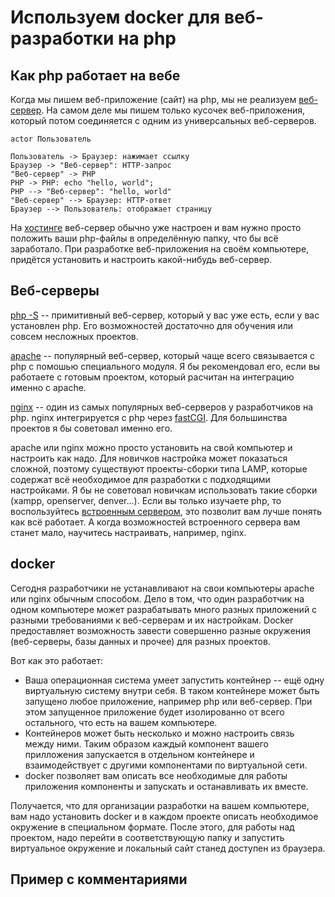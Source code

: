 # Используем docker для веб-разработки на php

## Как php работает на вебе

Когда мы пишем веб-приложение (сайт) на php, мы не реализуем [веб-сервер](https://ru.wikipedia.org/wiki/%D0%92%D0%B5%D0%B1-%D1%81%D0%B5%D1%80%D0%B2%D0%B5%D1%80). На самом деле мы пишем только кусочек веб-приложения, который потом соединяется с одним из универсальных веб-серверов.

```
actor Пользователь

Пользователь -> Браузер: нажимает ссылку
Браузер -> "Веб-сервер": HTTP-запрос
"Веб-сервер" -> PHP
PHP -> PHP: echo "hello, world";
PHP --> "Веб-сервер": "hello, world"
"Веб-сервер" --> Браузер: HTTP-ответ
Браузер --> Пользователь: отображает страницу
```

На [хостинге](https://ru.wikipedia.org/wiki/%D0%A5%D0%BE%D1%81%D1%82%D0%B8%D0%BD%D0%B3) веб-сервер обычно уже настроен и вам нужно просто положить ваши php-файлы в определённую папку, что бы всё заработало. При разработке веб-приложения на своём компьютере, придётся установить и настроить какой-нибудь веб-сервер.

## Веб-серверы

[php -S](https://www.php.net/manual/ru/features.commandline.webserver.php) -- примитивный веб-сервер, который у вас уже есть, если у вас установлен php. Его возможностей достаточно для обучения или совсем несложных проектов.

[apache](https://httpd.apache.org/docs/2.4/) -- популярный веб-сервер, который чаще всего связывается с php с помошью специального модуля. Я бы рекомендовал его, если вы работаете с готовым проектом, который расчитан на интеграцию именно с apache.

[nginx](https://nginx.org/ru/docs/) -- один из самых популярных веб-серверов у разработчиков на php. nginx интегрируется с php через [fastCGI](https://ru.wikipedia.org/wiki/FastCGI). Для большинства проектов я бы советовал именно его.

apache или nginx можно просто установить на свой компьютер и настроить как надо. Для новичков настройка может показаться сложной, поэтому существуют проекты-сборки типа LAMP, которые содержат всё необходимое для разработки с подходящими настройками. Я бы не советовал новичкам использовать такие сборки (xampp, openserver, denver...). Если вы только изучаете php, то воспользуйтесь [встроенным сервером](https://www.php.net/manual/ru/features.commandline.webserver.php), это позволит вам лучше понять как всё работает. А когда возможностей встроенного сервера вам станет мало, научитесь настраивать, например, nginx.

## docker

Сегодня разработчики не устанавливают на свои компьютеры apache или nginx обычным способом. Дело в том, что один разработчик на одном компьютере может разрабатывать много разных приложений с разными требованиями к веб-серверам и их настройкам. Docker предоставляет возможность завести совершенно разные окружения (веб-серверы, базы данных и прочее) для разных проектов.

Вот как это работает:

+ Ваша операционная система умеет запустить контейнер -- ещё одну виртуальную систему внутри себя. В таком контейнере может быть запущено любое приложение, например php или веб-сервер. При этом запущенное приложение будет изолированно от всего остального, что есть на вашем компьютере.
+ Контейнеров может быть несколько и можно настроить связь между ними. Таким образом каждый компонент вашего прилложения запускается в отдельном контейнере и взаимодействует с другими компонентами по виртуальной сети.
+ docker позволяет вам описать все необходимые для работы приложения компоненты и запускать и останавливать их вместе.

Получается, что для организации разработки на вашем компьютере, вам надо установить docker и в каждом проекте описать необходимое окружение в специальном формате. После этого, для работы над проектом, надо перейти в соответствующую папку и запустить виртуальное окружение и локальный сайт станед доступен из браузера.

## Пример с комментариями


